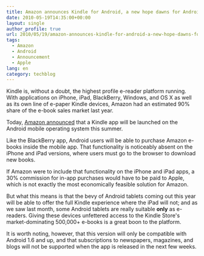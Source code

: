 ```yaml
---
title: Amazon announces Kindle for Android, a new hope dawns for Android tablets against the iPad
date: 2010-05-19T14:35:00+00:00
layout: single
author_profile: true
url: 2010/05/19/amazon-announces-kindle-for-android-a-new-hope-dawns-for-android-tablets-against-the-ipad/
tags:
  - Amazon
  - Android
  - Announcement
  - Apple
lang: en
category: techblog
---
```

Kindle is, without a doubt, the highest profile e-reader platform running. With applications on iPhone, iPad, BlackBerry, Windows, and OS X as well as its own line of e-paper Kindle devices, Amazon had an estimated 90% share of the e-book sales market last year. 

Today, [Amazon announced](http://phx.corporate-ir.net/phoenix.zhtml?c=176060&p=irol-newsArticle&ID=1428091&highlight=) that a Kindle app will be launched on the Android mobile operating system this summer. 

Like the BlackBerry app, Android users will be able to purchase Amazon e-books inside the mobile app. That functionality is noticeably absent on the iPhone and iPad versions, where users must go to the browser to download new books. 

If Amazon were to include that functionality on the iPhone and iPad apps, a 30% commission for in-app purchases would have to be paid to Apple, which is not exactly the most economically feasible solution for Amazon. 

But what this means is that the bevy of Android tablets coming out this year will be able to offer the full Kindle experience where the iPad will not; and as we saw last month, some Android tablets are really suitable **only** as e-readers. Giving these devices unfettered access to the Kindle Store's market-dominating 500,000+ e-books is a great boon to the platform. 

It is worth noting, however, that this version will only be compatible with Android 1.6 and up, and that subscriptions to newspapers, magazines, and blogs will not be supported when the app is released in the next few weeks.